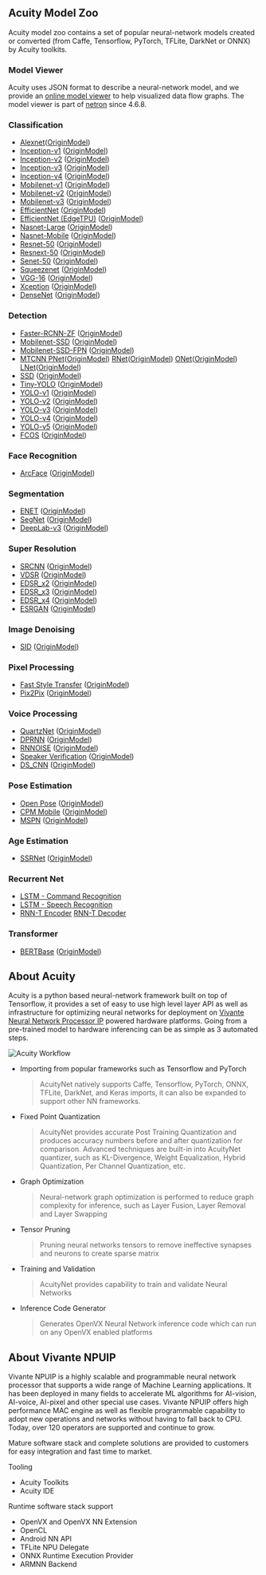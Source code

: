 ## Acuity Model Zoo

Acuity model zoo contains a set of popular neural-network models created or converted (from Caffe, Tensorflow, PyTorch, TFLite, DarkNet or ONNX) by Acuity toolkits.

### Model Viewer
Acuity uses JSON format to describe a neural-network model, and we provide an [online model viewer](https://verisilicon.github.io/acuity-models/viewer/index.html) to help visualized data flow graphs. The model viewer is part of [netron](https://github.com/lutzroeder/netron) since 4.6.8.

### Classification
 - [Alexnet][]([OriginModel][OriginAlexnet])
 - [Inception-v1][] ([OriginModel][OriginInception-v1])
 - [Inception-v2][] ([OriginModel][OriginInception-v2])
 - [Inception-v3][] ([OriginModel][OriginInception-v3])
 - [Inception-v4][] ([OriginModel][OriginInception-v4])
 - [Mobilenet-v1][] ([OriginModel][OriginMobilenet-v1])
 - [Mobilenet-v2][] ([OriginModel][OriginMobilenet-v2])
 - [Mobilenet-v3][] ([OriginModel][OriginMobilenet-v3])
 - [EfficientNet][] ([OriginModel][OriginEfficientNet])
 - [EfficientNet (EdgeTPU)][] ([OriginModel][OriginEfficientNet-EdgeTPU])
 - [Nasnet-Large][] ([OriginModel][OriginNasnet-Large])
 - [Nasnet-Mobile][] ([OriginModel][OriginNasnet-Mobile])
 - [Resnet-50][] ([OriginModel][OriginResnet-50])
 - [Resnext-50][] ([OriginModel][OriginResnext-50])
 - [Senet-50][] ([OriginModel][OriginSenet-50])
 - [Squeezenet][] ([OriginModel][OriginSqueezenet])
 - [VGG-16][] ([OriginModel][OriginVGG-16])
 - [Xception][] ([OriginModel][OriginXception])
 - [DenseNet][] ([OriginModel][OriginDenseNet])

### Detection
 - [Faster-RCNN-ZF][] ([OriginModel][OriginFaster-RCNN-ZF])
 - [Mobilenet-SSD][] ([OriginModel][OriginMobilenet-SSD])
 - [Mobilenet-SSD-FPN][] ([OriginModel][OriginMobilenet-SSD-FPN])
 - [MTCNN PNet][]([OriginModel][OriginMTCNN PNet]) [RNet][]([OriginModel][OriginRNet]) [ONet][]([OriginModel][OriginONet]) [LNet][]([OriginModel][OriginLNet])
 - [SSD][] ([OriginModel][OriginSSD])
 - [Tiny-YOLO][] ([OriginModel][OriginTiny-YOLO])
 - [YOLO-v1][] ([OriginModel][OriginYOLO-v1])
 - [YOLO-v2][] ([OriginModel][OriginYOLO-v2])
 - [YOLO-v3][] ([OriginModel][OriginYOLO-v3])
 - [YOLO-v4][] ([OriginModel][OriginYOLO-v4])
 - [YOLO-v5][] ([OriginModel][OriginYOLO-v5])
 - [FCOS][] ([OriginModel][OriginFCOS])

### Face Recognition
 - [ArcFace][] ([OriginModel][OriginArcFace])

### Segmentation
 - [ENET][] ([OriginModel][OriginENET])
 - [SegNet][] ([OriginModel][OriginSegNet])
 - [DeepLab-v3][] ([OriginModel][OriginDeepLab-v3])

### Super Resolution
 - [SRCNN][] ([OriginModel][OriginSRCNN])
 - [VDSR][] ([OriginModel][OriginVDSR])
 - [EDSR_x2][] ([OriginModel][OriginEDSR_x2])
 - [EDSR_x3][] ([OriginModel][OriginEDSR_x3])
 - [EDSR_x4][] ([OriginModel][OriginEDSR_x4])
 - [ESRGAN][] ([OriginModel][OriginESRGAN])

### Image Denoising
 - [SID][] ([OriginModel][OriginSID])

### Pixel Processing
 - [Fast Style Transfer][] ([OriginModel][OriginFast Style Transfer])
 - [Pix2Pix][] ([OriginModel][OriginPix2Pix])

### Voice Processing
 - [QuartzNet][] ([OriginModel][OriginQuartzNet])
 - [DPRNN][] ([OriginModel][OriginDPRNN])
 - [RNNOISE][] ([OriginModel][OriginRNNOISE])
 - [Speaker Verification][] ([OriginModel][OriginSpeaker Verification])
 - [DS_CNN][] ([OriginModel][OriginDS_CNN])

### Pose Estimation
 - [Open Pose][] ([OriginModel][OriginOpen Pose])
 - [CPM Mobile][] ([OriginModel][OriginCPM Mobile])
 - [MSPN][] ([OriginModel][OriginMSPN])

### Age Estimation
 - [SSRNet][] ([OriginModel][OriginSSRNet])

### Recurrent Net
 - [LSTM - Command Recognition][]
 - [LSTM - Speech Recognition][]
 - [RNN-T Encoder][] [RNN-T Decoder][]

### Transformer
 - [BERTBase][] ([OriginModel][OriginBERTBase])

## About Acuity

Acuity is a python based neural-network framework built on top of Tensorflow, it provides a set of easy to use high level layer API as well as infrastructure for optimizing neural networks for deployment on [Vivante Neural Network Processor IP](http://www.verisilicon.com/en/IPPortfolio/VivanteNPUIP) powered hardware platforms. Going from a pre-trained model to hardware inferencing can be as simple as 3 automated steps.

![Acuity Workflow](/docs/acuity_123.png)


 - Importing from popular frameworks such as Tensorflow and PyTorch

   > AcuityNet natively supports Caffe, Tensorflow, PyTorch, ONNX, TFLite, DarkNet, and Keras imports, it can also be expanded to support other NN frameworks.

 - Fixed Point Quantization

   > AcuityNet provides accurate Post Training Quantization and produces accuracy numbers before and after quantization for comparison. Advanced techniques are built-in into AcuityNet quantizer, such as KL-Divergence, Weight Equalization, Hybrid Quantization, Per Channel Quantization, etc.

 - Graph Optimization

   > Neural-network graph optimization is performed to reduce graph complexity for inference, such as Layer Fusion, Layer Removal and Layer Swapping

 - Tensor Pruning

   > Pruning neural networks tensors to remove ineffective synapses and neurons to create sparse matrix

 - Training and Validation

   > AcuityNet provides capability to train and validate Neural Networks

 - Inference Code Generator

   > Generates OpenVX Neural Network inference code which can run on any OpenVX enabled platforms

## About Vivante NPUIP

Vivante NPUIP is a highly scalable and programmable neural network processor that supports a wide range of Machine Learning applications. It has been deployed in many fields to accelerate ML algorithms for AI-vision, AI-voice, AI-pixel and other special use cases. Vivante NPUIP offers high performance MAC engine as well as flexible programmable capability to adopt new operations and networks without having to fall back to CPU. Today, over 120 operators are supported and continue to grow.

Mature software stack and complete solutions are provided to customers for easy integration and fast time to market.

Tooling
 - Acuity Toolkits
 - Acuity IDE

Runtime software stack support
 - OpenVX and OpenVX NN Extension
 - OpenCL
 - Android NN API
 - TFLite NPU Delegate
 - ONNX Runtime Execution Provider
 - ARMNN Backend

[Alexnet]: https://verisilicon.github.io/acuity-models/viewer/?url=../models/alexnet/alexnet.json
[Inception-v1]: https://verisilicon.github.io/acuity-models/viewer/?url=../models/inception_v1/inception_v1.json
[Inception-v2]: https://verisilicon.github.io/acuity-models/viewer/?url=../models/inception_v2/inception_v2.json
[Inception-v3]: https://verisilicon.github.io/acuity-models/viewer/?url=../models/inception_v3/inception_v3.json
[Inception-v4]: https://verisilicon.github.io/acuity-models/viewer/?url=../models/inception_v4/inception_v4.json
[Mobilenet-v1]: https://verisilicon.github.io/acuity-models/viewer/?url=../models/mobilenet_v1/mobilenet_v1.json
[Mobilenet-v2]: https://verisilicon.github.io/acuity-models/viewer/?url=../models/mobilenet_v2/mobilenet_v2.json
[Mobilenet-v3]: https://verisilicon.github.io/acuity-models/viewer/?url=../models/mobilenet_v3/mobilenet_v3.json
[EfficientNet]: https://verisilicon.github.io/acuity-models/viewer/?url=../models/efficientnet_b0/efficientnet_b0.json
[EfficientNet (EdgeTPU)]: https://verisilicon.github.io/acuity-models/viewer/?url=../models/efficientnet_edgetpu/efficientnet_edgetpu.json
[Nasnet-Large]: https://verisilicon.github.io/acuity-models/viewer/?url=../models/nasnet_large/nasnet_large.json
[Nasnet-Mobile]: https://verisilicon.github.io/acuity-models/viewer/?url=../models/nasnet_mobile/nasnet_mobile.json
[Resnet-50]: https://verisilicon.github.io/acuity-models/viewer/?url=../models/resnet50/resnet50.json
[Resnext-50]: https://verisilicon.github.io/acuity-models/viewer/?url=../models/resnext50/resnext50.json
[Senet-50]: https://verisilicon.github.io/acuity-models/viewer/?url=../models/senet50/senet50.json
[Squeezenet]: https://verisilicon.github.io/acuity-models/viewer/?url=../models/squeezenet/squeezenet.json
[VGG-16]: https://verisilicon.github.io/acuity-models/viewer/?url=../models/vgg16/vgg16.json
[Xception]: https://verisilicon.github.io/acuity-models/viewer/?url=../models/xception/xception.json
[Faster-RCNN-ZF]: https://verisilicon.github.io/acuity-models/viewer/?url=../models/faster_rcnn_zf/faster_rcnn_zf.json
[Mobilenet-SSD]: https://verisilicon.github.io/acuity-models/viewer/?url=../models/mobilenet_ssd/mobilenet_ssd.json
[Mobilenet-SSD-FPN]: https://verisilicon.github.io/acuity-models/viewer/?url=../models/mobilenet_ssd_fpn/mobilenet_ssd_fpn.json
[MTCNN PNet]: https://verisilicon.github.io/acuity-models/viewer/?url=../models/mtcnn/mtcnn_pnet.json
[RNet]: https://verisilicon.github.io/acuity-models/viewer/?url=../models/mtcnn/mtcnn_rnet.json
[ONet]: https://verisilicon.github.io/acuity-models/viewer/?url=../models/mtcnn/mtcnn_onet.json
[LNet]: https://verisilicon.github.io/acuity-models/viewer/?url=../models/mtcnn/mtcnn_lnet.json
[SSD]: https://verisilicon.github.io/acuity-models/viewer/?url=../models/ssd/ssd.json
[Tiny-YOLO]: https://verisilicon.github.io/acuity-models/viewer/?url=../models/tiny_yolo/tiny_yolo.json
[YOLO-v1]: https://verisilicon.github.io/acuity-models/viewer/?url=../models/yolo_v1/yolo_v1.json
[YOLO-v2]: https://verisilicon.github.io/acuity-models/viewer/?url=../models/yolo_v2/yolo_v2.json
[YOLO-v3]: https://verisilicon.github.io/acuity-models/viewer/?url=../models/yolo_v3/yolo_v3.json
[YOLO-v4]: https://verisilicon.github.io/acuity-models/viewer/?url=../models/yolo_v4/yolo_v4.json
[YOLO-v5]: https://verisilicon.github.io/acuity-models/viewer/?url=../models/yolo_v5/yolo_v5.json
[ENET]: https://verisilicon.github.io/acuity-models/viewer/?url=../models/enet/enet.json
[SegNet]: https://verisilicon.github.io/acuity-models/viewer/?url=../models/segnet/segnet.json
[DeepLab-v3]: https://verisilicon.github.io/acuity-models/viewer/?url=../models/deeplab_v3/deeplab_v3.json
[Fast Style Transfer]: https://verisilicon.github.io/acuity-models/viewer/?url=../models/fast_style_transfer/fast_style_transfer.json
[Pix2Pix]: https://verisilicon.github.io/acuity-models/viewer/?url=../models/pix2pix/pix2pix.json
[Open Pose]: https://verisilicon.github.io/acuity-models/viewer/?url=../models/open_pose/open_pose.json
[CPM Mobile]: https://verisilicon.github.io/acuity-models/viewer/?url=../models/cpm/cpm.json
[LSTM - Command Recognition]: https://verisilicon.github.io/acuity-models/viewer/?url=../models/lstm/lstm.json
[LSTM - Speech Recognition]: https://verisilicon.github.io/acuity-models/viewer/?url=../models/deepspeech2/deepspeech2.json
[QuartzNet]: https://verisilicon.github.io/acuity-models/viewer/?url=../models/quartznet/quartznet.json
[DPRNN]: https://verisilicon.github.io/acuity-models/viewer/?url=../models/dprnn/dprnn.json
[RNNOISE]: https://verisilicon.github.io/acuity-models/viewer/?url=../models/rnnoise/rnnoise.json
[Speaker Verification]: https://verisilicon.github.io/acuity-models/viewer/?url=../models/speaker_verification/speaker_verification.json
[DS_CNN]: https://verisilicon.github.io/acuity-models/viewer/?url=../models/ds_cnn/ds_cnn.json
[MSPN]: https://verisilicon.github.io/acuity-models/viewer/?url=../models/mspn/mspn.json
[FCOS]: https://verisilicon.github.io/acuity-models/viewer/?url=../models/fcos/fcos.json
[SSRNet]: https://verisilicon.github.io/acuity-models/viewer/?url=../models/ssrnet/ssrnet.json
[DenseNet]: https://verisilicon.github.io/acuity-models/viewer/?url=../models/densenet/densenet.json
[ArcFace]: https://verisilicon.github.io/acuity-models/viewer/?url=../models/arcface/arcface.json
[SRCNN]: https://verisilicon.github.io/acuity-models/viewer/?url=../models/srcnn/srcnn.json
[VDSR]: https://verisilicon.github.io/acuity-models/viewer/?url=../models/vdsr/vdsr.json
[EDSR_x2]: https://verisilicon.github.io/acuity-models/viewer/?url=../models/edsr/edsr_x2.json
[EDSR_x3]: https://verisilicon.github.io/acuity-models/viewer/?url=../models/edsr/edsr_x3.json
[EDSR_x4]: https://verisilicon.github.io/acuity-models/viewer/?url=../models/edsr/edsr_x4.json
[ESRGAN]: https://verisilicon.github.io/acuity-models/viewer/?url=../models/esrgan/esrgan.json
[SID]: https://verisilicon.github.io/acuity-models/viewer/?url=../models/sid/sid.json
[RNN-T Encoder]: https://verisilicon.github.io/acuity-models/viewer/?url=../models/rnn-t/encoder_layernorm.json
[RNN-T Decoder]: https://verisilicon.github.io/acuity-models/viewer/?url=../models/rnn-t/decoder_cifg.json
[BERTBase]: https://verisilicon.github.io/acuity-models/viewer/?url=../models/bert_base/bert_base_vsi_frozen.json

[OriginAlexNet]: https://github.com/BVLC/caffe/tree/master/models/bvlc_alexnet
[OriginInception-v1]: http://download.tensorflow.org/models/inception_v1_2016_08_28.tar.gz
[OriginInception-v2]: http://download.tensorflow.org/models/inception_v2_2016_08_28.tar.gz
[OriginInception-v3]: http://download.tensorflow.org/models/inception_v3_2016_08_28.tar.gz
[OriginInception-v4]: http://download.tensorflow.org/models/inception_v4_2016_09_09.tar.gz
[OriginMobilenet-v1]: http://download.tensorflow.org/models/mobilenet_v1_2018_02_22/mobilenet_v1_1.0_224.tgz
[OriginMobilenet-v2]: https://storage.googleapis.com/mobilenet_v2/checkpoints/mobilenet_v2_1.0_224.tgz
[OriginMobilenet-v3]: https://storage.googleapis.com/mobilenet_v3/checkpoints/v3-large_224_1.0_float.tgz
[OriginEfficientNet]: https://storage.googleapis.com/cloud-tpu-checkpoints/efficientnet/ckpts/efficientnet-b0.tar.gz
[OriginEfficientNet-EdgeTPU]: https://github.com/tensorflow/tpu/tree/master/models/official/efficientnet/edgetpu
[OriginNasnet-Large]: https://storage.googleapis.com/download.tensorflow.org/models/nasnet-a_large_04_10_2017.tar.gz
[OriginNasnet-Mobile]: https://storage.googleapis.com/download.tensorflow.org/models/nasnet-a_mobile_04_10_2017.tar.gz
[OriginResnet-50]: http://download.tensorflow.org/models/resnet_v1_50_2016_08_28.tar.gz
[OriginResnext-50]: https://dl.fbaipublicfiles.com/resnext/imagenet_models/resnext_50_32x4d.t7
[OriginSenet-50]: https://github.com/hujie-frank/SENet
[OriginSqueezenet]: https://github.com/BVLC/caffe/wiki/Model-Zoo#squeezenet-alexnet-level-accuracy-with-50x-fewer-parameters
[OriginVGG-16]: http://download.tensorflow.org/models/vgg_16_2016_08_28.tar.gz
[OriginXception]: https://drive.google.com/file/d/1sJCRDhaNaJAnouKKulB3YO8Hu3q91KjP/view?usp=sharing
[OriginFaster-RCNN-ZF]: https://github.com/rbgirshick/fast-rcnn#extra-downloads
[OriginMobilenet-SSD]: http://download.tensorflow.org/models/object_detection/ssd_mobilenet_v1_coco_2018_01_28.tar.gz
[OriginMobilenet-SSD-FPN]: http://download.tensorflow.org/models/object_detection/ssd_mobilenet_v1_fpn_shared_box_predictor_640x640_coco14_sync_2018_07_03.tar.gz
[OriginMTCNN PNet]: https://github.com/imistyrain/MTCNN/tree/master/model/caffe
[OriginRNet]: https://github.com/imistyrain/MTCNN/tree/master/model/caffe
[OriginONet]: https://github.com/imistyrain/MTCNN/tree/master/model/caffe
[OriginLNet]: https://github.com/imistyrain/MTCNN/tree/master/model/caffe
[OriginSSD]: https://github.com/weiliu89/caffe/tree/ssd#models
[OriginTiny-YOLO]: https://drive.google.com/file/d/14-5ZojD1HSgMKnv6_E3WUcBPxaVm52X2/view?usp=sharing
[OriginYOLO-v1]: https://pjreddie.com/media/files/yolov1.weights
[OriginYOLO-v2]: https://pjreddie.com/media/files/yolov2.weights
[OriginYOLO-v3]: https://pjreddie.com/media/files/yolov3.weights
[OriginYOLO-v4]: https://github.com/AlexeyAB/darknet/#pre-trained-models
[OriginYOLO-v5]: https://github.com/ultralytics/yolov5/releases/download/v3.0/yolov5s.pt
[OriginENET]: https://github.com/TimoSaemann/ENet
[OriginSegNet]: https://github.com/BVLC/caffe/wiki/Model-Zoo#segnet-and-bayesian-segnet
[OriginDeepLab-v3]: https://github.com/tensorflow/models/tree/master/research/deeplab
[OriginFast Style Transfer]: https://drive.google.com/drive/folders/0B9jhaT37ydSyRk9UX0wwX3BpMzQ?usp=sharing
[OriginPix2Pix]: https://github.com/affinelayer/pix2pix-tensorflow
[OriginOpen Pose]: https://github.com/CMU-Perceptual-Computing-Lab/openpose
[OriginCPM Mobile]: https://drive.google.com/open?id=1gOwBY5puCusYPCQaPcEUMmQtPnGHCPyl
[OriginLSTM - Speech Recognition]: https://github.com/tensorflow/models/tree/master/research/deep_speech
[OriginQuartzNet]: https://github.com/NVIDIA/NeMo/blob/main/docs/source/asr/configs.rst
[OriginDPRNN]: https://github.com/sp-uhh/dual-path-rnn
[OriginRNNOISE]: https://github.com/xiph/rnnoise
[OriginSpeaker Verification]: https://github.com/HarryVolek/PyTorch_Speaker_Verification
[OriginDS_CNN]: https://github.com/ARM-software/ML-KWS-for-MCU/tree/master/Pretrained_models/DS_CNN
[OriginMSPN]: https://github.com/megvii-detection/MSPN
[OriginFCOS]: https://github.com/tianzhi0549/FCOS
[OriginSSRNet]: https://github.com/shamangary/SSR-Net/tree/master/pre-trained
[OriginDenseNet]: https://github.com/shicai/DenseNet-Caffe
[OriginArcFace]: https://github.com/deepinsight/insightface/wiki/Model-Zoo
[OriginSRCNN]: https://github.com/tegg89/SRCNN-Tensorflow/tree/master/checkpoint/srcnn_21
[OriginVDSR]: https://cv.snu.ac.kr/research/VDSR/VDSR_code.zip
[OriginEDSR_x2]: https://cv.snu.ac.kr/research/EDSR/model_pytorch.tar
[OriginEDSR_x3]: https://cv.snu.ac.kr/research/EDSR/model_pytorch.tar
[OriginEDSR_x4]: https://cv.snu.ac.kr/research/EDSR/model_pytorch.tar
[OriginESRGAN]: https://github.com/xinntao/ESRGAN
[OriginSID]: https://github.com/cchen156/Learning-to-See-in-the-Dark/blob/master/download_models.py
[OriginBERTBase]: https://storage.googleapis.com/bert_models/2020_02_20/uncased_L-12_H-768_A-12.zip
